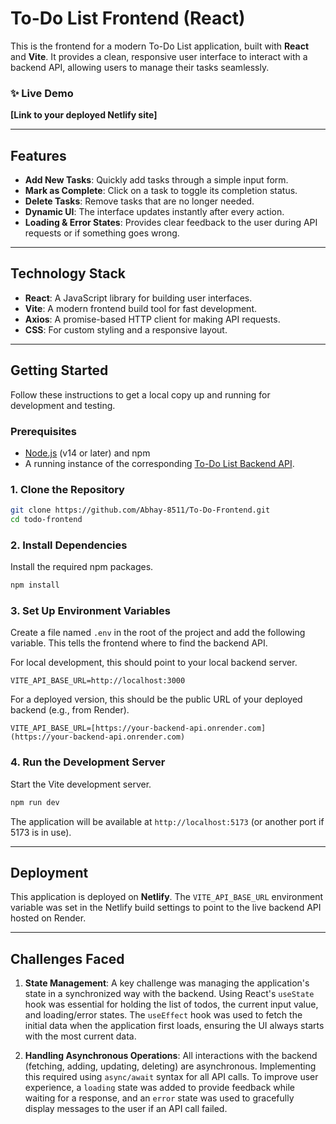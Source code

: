 # To-Do List Frontend (React)

This is the frontend for a modern To-Do List application, built with **React** and **Vite**. It provides a clean, responsive user interface to interact with a backend API, allowing users to manage their tasks seamlessly.

### ✨ Live Demo

**[Link to your deployed Netlify site]**

---
## Features

- **Add New Tasks**: Quickly add tasks through a simple input form.
- **Mark as Complete**: Click on a task to toggle its completion status.
- **Delete Tasks**: Remove tasks that are no longer needed.
- **Dynamic UI**: The interface updates instantly after every action.
- **Loading & Error States**: Provides clear feedback to the user during API requests or if something goes wrong.

---
## Technology Stack

- **React**: A JavaScript library for building user interfaces.
- **Vite**: A modern frontend build tool for fast development.
- **Axios**: A promise-based HTTP client for making API requests.
- **CSS**: For custom styling and a responsive layout.

---
## Getting Started

Follow these instructions to get a local copy up and running for development and testing.

### Prerequisites

- [Node.js](https://nodejs.org/en/) (v14 or later) and npm
- A running instance of the corresponding [To-Do List Backend API](<your-backend-repo-link>).

### 1. Clone the Repository

```bash
git clone https://github.com/Abhay-8511/To-Do-Frontend.git
cd todo-frontend
```

### 2. Install Dependencies

Install the required npm packages.
```bash
npm install
```

### 3. Set Up Environment Variables

Create a file named `.env` in the root of the project and add the following variable. This tells the frontend where to find the backend API.

For local development, this should point to your local backend server.
```env
VITE_API_BASE_URL=http://localhost:3000
```
For a deployed version, this should be the public URL of your deployed backend (e.g., from Render).
```env
VITE_API_BASE_URL=[https://your-backend-api.onrender.com](https://your-backend-api.onrender.com)
```

### 4. Run the Development Server

Start the Vite development server.
```bash
npm run dev
```
The application will be available at `http://localhost:5173` (or another port if 5173 is in use).

---
## Deployment

This application is deployed on **Netlify**. The `VITE_API_BASE_URL` environment variable was set in the Netlify build settings to point to the live backend API hosted on Render.

---
## Challenges Faced

1.  **State Management**: A key challenge was managing the application's state in a synchronized way with the backend. Using React's `useState` hook was essential for holding the list of todos, the current input value, and loading/error states. The `useEffect` hook was used to fetch the initial data when the application first loads, ensuring the UI always starts with the most current data.

2.  **Handling Asynchronous Operations**: All interactions with the backend (fetching, adding, updating, deleting) are asynchronous. Implementing this required using `async/await` syntax for all API calls. To improve user experience, a `loading` state was added to provide feedback while waiting for a response, and an `error` state was used to gracefully display messages to the user if an API call failed.